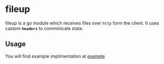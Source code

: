 # fileup 

fileup is a go module which receives files over `http` form the client. It uses castom **`headers`** to comminicate state.

## Usage

You will find example implimentation at [example](/example)
